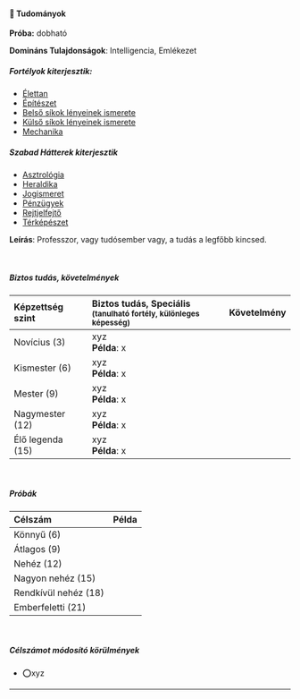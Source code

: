 #### 🔵 Tudományok

**Próba:** dobható

**Domináns Tulajdonságok**: Intelligencia, Emlékezet

##### Fortélyok kiterjesztik:
- [Élettan](../fortelyok.altalanos/elettan.md)
- [Építészet](../fortelyok.altalanos/epiteszet.md)
- [Belső síkok lényeinek ismerete](../fortelyok.misztikus/belso_sikok_lenyeinek_ismerete.md)
- [Külső síkok lényeinek ismerete](../fortelyok.misztikus/kulso_sikok_lenyeinek_ismerete.md)
- [Mechanika](../fortelyok.altalanos/mechanika.md)

##### Szabad Hátterek kiterjesztik
- [Asztrológia](../hatterek.szabad/asztrologia.md)
- [Heraldika](../hatterek.szabad/heraldika.md)
- [Jogismeret](../hatterek.szabad/jogismeret.md)
- [Pénzügyek](../hatterek.szabad/penzugyek.md)
- [Rejtjelfejtő](../hatterek.szabad/rejtjelfejto.md)
- [Térképészet](../hatterek.szabad/terkepeszet.md)


**Leírás**: Professzor, vagy tudósember vagy, a tudás a legfőbb kincsed.


<br />

##### Biztos tudás, követelmények

| Képzettség szint | Biztos tudás, Speciális <br /><sub>(tanulható fortély, különleges  képesség)</sub> | Követelmény |
|:---------------- |:---------------------------------------------------------------------------------- |:-----------:|
| Novícius (3)     | xyz <br /> **Példa**: x                                                            |             |
| Kismester (6)    | xyz <br /> **Példa**: x                                                            |             |
| Mester (9)       | xyz <br /> **Példa**: x                                                            |             |
| Nagymester (12)  | xyz <br /> **Példa**: x                                                            |             |
| Élő legenda (15) | xyz <br /> **Példa**: x                                                            |             |

<br />

##### Próbák

| Célszám | Példa  |
| :----------- | :----------- |
| Könnyű       (6)  | |
| Átlagos      (9)  | |
| Nehéz        (12) | |
| Nagyon nehéz (15) | |
| Rendkívül nehéz (18) | |
| Emberfeletti (21) | |

<br />

##### Célszámot módosító körülmények

- ⭕xyz

---
